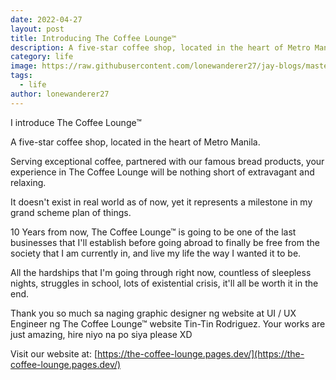 ```yaml
---
date: 2022-04-27 
layout: post
title: Introducing The Coffee Lounge™
description: A five-star coffee shop, located in the heart of Metro Manila.
category: life
image: https://raw.githubusercontent.com/lonewanderer27/jay-blogs/master/assets/img/2022-04-22-the-coffee-lounge/279094996_1581891715529535_8867864137325537511_n.jpg
tags:
  - life
author: lonewanderer27
---
```


I introduce The Coffee Lounge™

A five-star coffee shop, located in the heart of Metro Manila.

Serving exceptional coffee, partnered with our famous bread products, your experience in The Coffee Lounge will be nothing short of extravagant and relaxing.

It doesn't exist in real world as of now, yet it represents a milestone in my grand scheme plan of things.

10 Years from now, The Coffee Lounge™ is going to be one of the last businesses that I'll establish before going abroad to finally be free from the society that I am currently in, and live my life the way I wanted it to be.

All the hardships that I'm going through right now, countless of sleepless nights, struggles in school, lots of existential crisis, it'll all be worth it in the end.

Thank you so much sa naging graphic designer ng website at UI / UX Engineer ng The Coffee Lounge™ website Tin-Tin Rodriguez. Your works are just amazing, hire niyo na po siya please XD

Visit our website at:  [https://the-coffee-lounge.pages.dev/](https://the-coffee-lounge.pages.dev/)